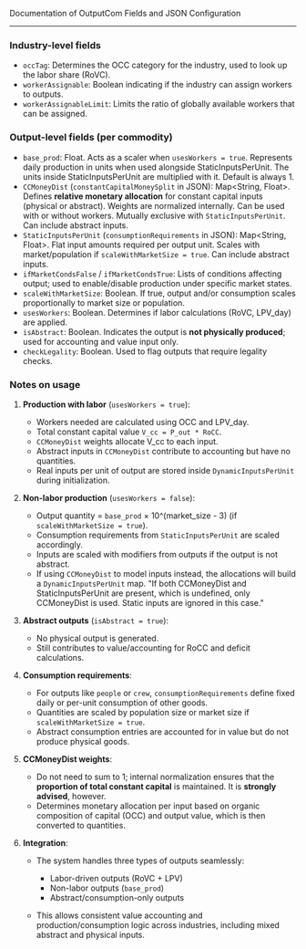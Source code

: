 Documentation of OutputCom Fields and JSON Configuration

---

### Industry-level fields

* `occTag`: Determines the OCC category for the industry, used to look up the labor share (RoVC).
* `workerAssignable`: Boolean indicating if the industry can assign workers to outputs.
* `workerAssignableLimit`: Limits the ratio of globally available workers that can be assigned.

### Output-level fields (per commodity)

* `base_prod`: Float. Acts as a scaler when `usesWorkers = true`. Represents daily production in units when used alongside StaticInputsPerUnit. The units inside StaticInputsPerUnit are multiplied with it. Default is always 1.
* `CCMoneyDist` (`constantCapitalMoneySplit` in JSON): Map\<String, Float>. Defines **relative monetary allocation** for constant capital inputs (physical or abstract). Weights are normalized internally. Can be used with or without workers. Mutually exclusive with `StaticInputsPerUnit`. Can include abstract inputs.
* `StaticInputsPerUnit` (`consumptionRequirements` in JSON): Map\<String, Float>. Flat input amounts required per output unit. Scales with market/population if `scaleWithMarketSize = true`. Can include abstract inputs.
* `ifMarketCondsFalse` / `ifMarketCondsTrue`: Lists of conditions affecting output; used to enable/disable production under specific market states.
* `scaleWithMarketSize`: Boolean. If true, output and/or consumption scales proportionally to market size or population.
* `usesWorkers`: Boolean. Determines if labor calculations (RoVC, LPV\_day) are applied.
* `isAbstract`: Boolean. Indicates the output is **not physically produced**; used for accounting and value input only.
* `checkLegality`: Boolean. Used to flag outputs that require legality checks.

### Notes on usage

1. **Production with labor** (`usesWorkers = true`):

   * Workers needed are calculated using OCC and LPV\_day.
   * Total constant capital value `V_cc = P_out * RoCC`.
   * `CCMoneyDist` weights allocate V\_cc to each input.
   * Abstract inputs in `CCMoneyDist` contribute to accounting but have no quantities.
   * Real inputs per unit of output are stored inside `DynamicInputsPerUnit` during initialization.

2. **Non-labor production** (`usesWorkers = false`):

   * Output quantity = `base_prod` × 10^(market_size - 3) (if `scaleWithMarketSize = true`).
   * Consumption requirements from `StaticInputsPerUnit` are scaled accordingly.
   * Inputs are scaled with modifiers from outputs if the output is not abstract.
   * If using `CCMoneyDist` to model inputs instead, the allocations will build a `DynamicInputsPerUnit` map. "If both CCMoneyDist and StaticInputsPerUnit are present, which is undefined, only CCMoneyDist is used. Static inputs are ignored in this case."

3. **Abstract outputs** (`isAbstract = true`):

   * No physical output is generated.
   * Still contributes to value/accounting for RoCC and deficit calculations.

4. **Consumption requirements**:

   * For outputs like `people` or `crew`, `consumptionRequirements` define fixed daily or per-unit consumption of other goods.
   * Quantities are scaled by population size or market size if `scaleWithMarketSize = true`.
   * Abstract consumption entries are accounted for in value but do not produce physical goods.

5. **CCMoneyDist weights**:

   * Do not need to sum to 1; internal normalization ensures that the **proportion of total constant capital** is maintained. It is **strongly advised**, however.
   * Determines monetary allocation per input based on organic composition of capital (OCC) and output value, which is then converted to quantities.

6. **Integration**:

   * The system handles three types of outputs seamlessly:

     * Labor-driven outputs (RoVC + LPV)
     * Non-labor outputs (`base_prod`)
     * Abstract/consumption-only outputs
   * This allows consistent value accounting and production/consumption logic across industries, including mixed abstract and physical inputs.
